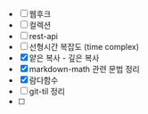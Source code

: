 - [ ] 웹후크
- [ ] 컬렉션
- [ ] rest-api
- [ ] 선형시간 복잡도 (time complex)
- [x] 얕은 복사 - 깊은 복사
- [x] markdown-math 관련 문법 정리
- [x] 람다함수
- [ ] git-til 정리
- [ ] 


